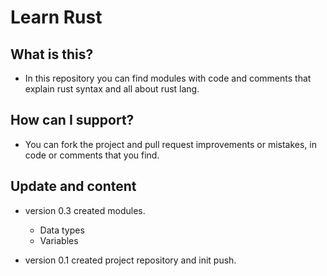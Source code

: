 # Learn Rust

## What is this?
* In this repository you can find modules with code and comments that explain rust syntax and all about rust lang.

## How can I support?
* You can fork the project and pull request improvements or mistakes, in code or comments that you find.

## Update and content
* version 0.3 created modules.
  - Data types
  - Variables
              
* version 0.1 created project repository and init push. 

